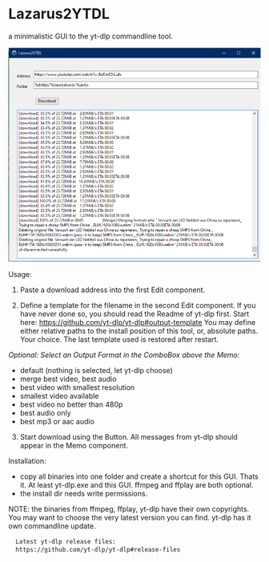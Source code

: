 # Lazarus2YTDL
a minimalistic GUI to the yt-dlp commandline tool.

![alt text](doc/Lazarus2YTDL.png)

Usage:
1. Paste a download address into the first Edit component.

2. Define a template for the filename in the second Edit
   component. If you have never done so, you should read
   the Readme of yt-dlp first. Start here:
       https://github.com/yt-dlp/yt-dlp#output-template
   You may define either relative paths to the install position
   of this tool, or, absolute paths. Your choice.
   The last template used is restored after restart.

_Optional: Select an Output Format in the ComboBox above the Memo:_
* default (nothing is selected, let yt-dlp choose)
* merge best video, best audio
* best video with smallest resolution
* smallest video available
* best video no better than 480p
* best audio only
* best mp3 or aac audio

3. Start download using the Button. All messages from
   yt-dlp should appear in the Memo component.



Installation:
- copy all binaries into one folder and create a shortcut for
  this GUI. Thats it. At least yt-dlp.exe and this GUI.
  ffmpeg and ffplay are both optional.
- the install dir needs write permissions.
  
NOTE: the binaries from ffmpeg, ffplay, yt-dlp have their own
      copyrights. You may want to choose the very latest version
      you can find. yt-dlp has it own commandline update.

      Latest yt-dlp release files:
      https://github.com/yt-dlp/yt-dlp#release-files
